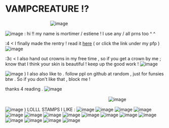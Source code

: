 # VAMPCREATURE ⁉
ㅤㅤㅤㅤㅤㅤㅤㅤㅤㅤㅤ![image](https://64.media.tumblr.com/7f421d22ec87258a8b3cecafb9ad61cf/ad902a58083ba86c-14/s400x600/8d1d3303103b222d8374678d4f75544f20d9fe86.gifv) 

![image](https://64.media.tumblr.com/3562e2aa811c69330c13452c7844212e/fe7a04b4adaffe58-f0/s75x75_c1/7526b46ff0c23dffa09256705c9ec62cac45b493.gifv) : hi !! my name is mortimer / estiene ! I use any / all prns too ^ ^

:4 < I finally made the rentry ! read it [here](https://rentry.co/noirescence) ( or click the link under my pfp ) ![image](https://64.media.tumblr.com/14c0851008a1342820881b82216a559d/b96d1c7099cf10c9-fe/s75x75_c1/14f36541d06ae3084c8c48cd219ec8d1498ece31.gifv)

:3c < I also hand out crowns in my free time , so if you get a crown by me ; know that I think your skin is beautiful ! keep up the good work ! ![image](https://64.media.tumblr.com/efe0d1ad1f2a334c4c2b1b82f095c745/4e25f56b77720d16-b8/s75x75_c1/37855a7edea8f32def5200007c1283d3ef591a3b.gifv)

![image](https://64.media.tumblr.com/d260b01c44e24b2137b4867d89098296/3ebc7aa84564ec79-3d/s75x75_c1/81b7733d4ec1281b57c10102a1019fc7c2d1c310.gifv) ) I also also like to . follow ppl on github at random , just for funsies btw . So if you don't like that , block me !

thanks 4 reading . ![image](https://64.media.tumblr.com/b12bf1eea55b8ff22e7378877c089168/59dbbcecd7dfa490-33/s75x75_c1/da225f0442af02641a2732cbbc0de14271fa4c41.gifv)

ㅤㅤㅤㅤㅤㅤㅤㅤㅤㅤㅤㅤㅤㅤㅤㅤㅤㅤㅤㅤㅤㅤㅤㅤㅤ ![image](https://64.media.tumblr.com/f81599512a107bfcc133d2372874ab2f/ad902a58083ba86c-1d/s400x600/a3334a3093ead9e11bb9a818b0224653701047ad.gifv)


![image](https://64.media.tumblr.com/e6301b6da5ef3bc08cdf9f3a36f39e44/f1aa2c7479780f99-8c/s75x75_c1/2727fea8781ddeecc1ee411551a71a2269066151.gifv) ) LOLLL STAMPS I LIKE : ![image](https://64.media.tumblr.com/a9cc6ac03135c48ac15b78e3000b29f8/bf20e6d390cc0ec8-a6/s100x200/e025df98ae8b849f67d1be3a137febdb0f80d5a8.gifv) ![image](https://64.media.tumblr.com/31f4d7c46c3592d4d1f06e2684bb55d3/d39c71fbeeb5092d-5a/s100x200/920a775dceda392fa5b587ea83b5fe96c60fee81.gifv) ![image](https://64.media.tumblr.com/86f5b2a05e73159062fc2dd0713be5ad/a669712502c7ca59-f6/s100x200/5916f45296ab76e951ebca403b74a1404b6aa092.gifv) ![image](https://64.media.tumblr.com/3f017d5985cb869385a0ba8ee2448018/509dca664f2eb5e4-71/s100x200/a96931e62e8e96bd4217ec86e9bd625d43e7fabe.pnj) ![image](https://64.media.tumblr.com/406391ca7f2e373cfaf3e58ce114710a/2105cdcc2d5f66ef-a1/s250x400/ee9f97f582d8c46fb7459f7b8de6f9ce106a9546.gifv) ![image](https://64.media.tumblr.com/54e085a8f69e716e9b01f1fde2b01f8b/3865780681b0a686-f5/s100x200/3db800e509f31ecafc4e81f683d8b835e53e7a9b.gifv) ![image](https://64.media.tumblr.com/ecbae154bbc6a2da0d2253b31cb85a9e/186bd89cfe934a48-8b/s250x400/1e0f82852f50f89844ce38cdf68b42ab68236bed.pnj) ![image](https://64.media.tumblr.com/c7499de63185c6c03eef2e15d6698704/186bd89cfe934a48-82/s250x400/b0b13d2b130d8a78057857065bff38058eec1833.pnj) ![image](https://64.media.tumblr.com/63e1969aba539b8967b0cb1db8553867/186bd89cfe934a48-2b/s250x400/44683344d30b017fdee1986b98047e2614469006.pnj) ![image](https://64.media.tumblr.com/5a77f91d9e80c439754977393ca05355/186bd89cfe934a48-ff/s250x400/e5e2a15f3f5e4afca6437963d2966358828c90a4.pnj) ![image](https://64.media.tumblr.com/c2013a72e46586f84186de89644e5386/64107bd354cd4629-46/s100x200/7622535e3be03322c5a62fbdd7b8923490ffe731.gifv) ![image](https://64.media.tumblr.com/bede51b12c57730706086736c0799d59/d79b386dd434d7d8-3d/s100x200/6d04ab4ed8b39d3c36a4b53d65d8bd132b5f9904.pnj) ![image](https://64.media.tumblr.com/379ad0c41c556a71df39e9db759156ba/e9e5eaac84bb2c66-f2/s100x200/d761c9532fba93ae4e619be08f3666852cf6a790.gifv) ![image](https://64.media.tumblr.com/2fb4ce7c953b2a2671eda99f50cfd41b/f06d09507e506cb1-e4/s100x200/3e1704cb0d72caa48e086580b766a9f67515d845.gifv) ![image](https://64.media.tumblr.com/3409d6decb6a23c02422af2746b263d3/d79b386dd434d7d8-07/s100x200/951b3a9fbbb3e829fe8aaf6878e43c45c9a0c378.jpg) ![image](https://64.media.tumblr.com/7b2d2bc2daaa7e49b4060f50580ac32c/c3de01a11644097d-ba/s100x200/e6cd1fba5d8acfd79709ec6bced89ac4f6f109ef.gifv)
<!---
vilipender/vilipender is a ✨ special ✨ repository because its `README.md` (this file) appears on your GitHub profile.
You can click the Preview link to take a look at your changes.
--->
